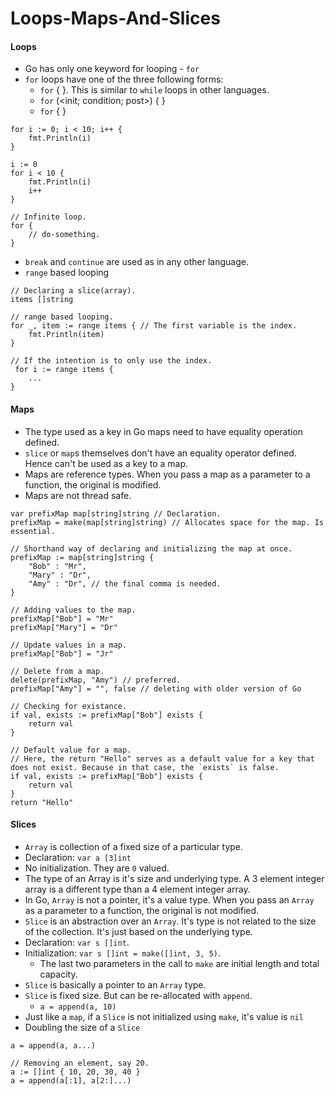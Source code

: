 # Loops-Maps-And-Slices

#### Loops

- Go has only one keyword for looping - `for`
- `for` loops have one of the three following forms:
	+ `for` <condition> { <block-of-code> }. This is similar to `while` loops in other languages.
	+ `for` (<init; condition; post>) { <block-of-code> }
	+ `for` <range> { <block-of-code> }
```
for i := 0; i < 10; i++ {
	fmt.Println(i)
}

i := 0
for i < 10 {
	fmt.Println(i)
	i++
}

// Infinite loop.
for {
	// do-something.
}
```
- `break` and `continue` are used as in any other language.
- `range` based looping
```
// Declaring a slice(array).
items []string

// range based looping.
for _, item := range items { // The first variable is the index.
	fmt.Println(item)
}

// If the intention is to only use the index.
 for i := range items {
	...
}
```

#### Maps
- The type used as a key in Go maps need to have equality operation defined.
- `slice` or `map`s themselves don't have an equality operator defined. Hence can't be used as a key to a map.
- Maps are reference types. When you pass a map as a parameter to a function, the original is modified.
- Maps are not thread safe.
```
var prefixMap map[string]string // Declaration.
prefixMap = make(map[string]string) // Allocates space for the map. Is essential.

// Shorthand way of declaring and initializing the map at once.
prefixMap := map[string]string {
	"Bob" : "Mr",
	"Mary" : "Dr",
	"Amy" : "Dr", // the final comma is needed.
}

// Adding values to the map.
prefixMap["Bob"] = "Mr"
prefixMap["Mary"] = "Dr"

// Update values in a map.
prefixMap["Bob"] = "Jr"

// Delete from a map.
delete(prefixMap, "Amy") // preferred.
prefixMap["Amy"] = "", false // deleting with older version of Go

// Checking for existance.
if val, exists := prefixMap["Bob"] exists {
	return val
}

// Default value for a map.
// Here, the return "Hello" serves as a default value for a key that does not exist. Because in that case, the `exists` is false.
if val, exists := prefixMap["Bob"] exists {
	return val
}
return "Hello"
```

#### Slices
- `Array` is collection of a fixed size of a particular type.
- Declaration: `var a [3]int`
- No initialization. They are `0` valued.
- The type of an Array is it's size and underlying type. A 3 element integer array is a different type than a 4 element integer array. 
- In Go, `Array` is not a pointer, it's a value type. When you pass an `Array` as a parameter to a function, the original is not modified.
- `Slice` is an abstraction over an `Array`. It's type is not related to the size of the collection. It's just based on the underlying type.
- Declaration: `var s []int`.
- Initialization: `var s []int = make([]int, 3, 5)`.
	+ The last two parameters in the call to `make` are initial length and total capacity.
- `Slice` is basically a pointer to an `Array` type.
- `Slice` is fixed size. But can be re-allocated with `append`.
	+ `a = append(a, 10)`
- Just like a `map`, if a `Slice` is not initialized using `make`, it's value is `nil`
- Doubling the size of a `Slice`
```
a = append(a, a...)

// Removing an element, say 20.
a := []int { 10, 20, 30, 40 }
a = append(a[:1], a[2:]...)
```
